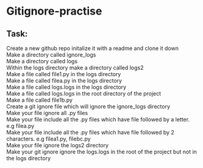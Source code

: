 # Gitignore-practise
## Task:  
Create a new github repo initalize it with a readme and clone it down  
Make a directory called ignore_logs  
Make a directory called logs  
Within the logs directory make a directory called logs2  
Make a file called file1.py in the logs directory  
Make a file called filea.py in the logs directory  
Make a file called logs.logs in the logs directory  
Make a file called logs.logs in the root directory of the project  
Make a file called file1b.py  
Create a git ignore file which will ignore the ignore_logs directory  
Make your file ignore all .py files  
Make your file include all the .py files which have file followed by a letter. e.g filea.py  
Make your file include all the .py files which have file followed by 2 characters. e.g filea1.py, filebc.py  
Make your file ignore the logs2 directory  
Make your git ignore ignore the logs.logs in the root of the project but not in the logs directory  